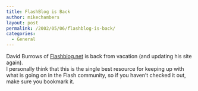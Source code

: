 ```yaml
---
title: FlashBlog is Back
author: mikechambers
layout: post
permalink: /2002/05/06/flashblog-is-back/
categories:
  - General
---
```



David Burrows of [Flashblog.net][1] is back from vacation (and updating his site again).  
I personally think that this is the single best resource for keeping up with what is going on in the Flash community, so if you haven&#8217;t checked it out, make sure you bookmark it.

 [1]: http://www.flashblog.net